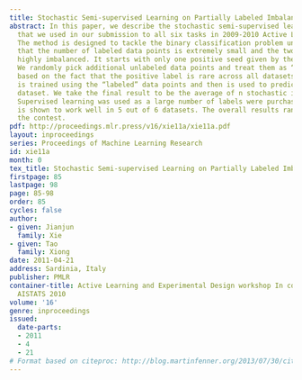 ```yaml
---
title: Stochastic Semi-supervised Learning on Partially Labeled Imbalanced Data
abstract: In this paper, we describe the stochastic semi-supervised learning approach
  that we used in our submission to all six tasks in 2009-2010 Active Learning Challenge.
  The method is designed to tackle the binary classification problem under the condition
  that the number of labeled data points is extremely small and the two classes are
  highly imbalanced. It starts with only one positive seed given by the contest organizer.
  We randomly pick additional unlabeled data points and treat them as “negative” seeds
  based on the fact that the positive label is rare across all datasets. A classifier
  is trained using the “labeled” data points and then is used to predict the unlabeled
  dataset. We take the final result to be the average of n stochastic iterations.
  Supervised learning was used as a large number of labels were purchased. Our approach
  is shown to work well in 5 out of 6 datasets. The overall results ranked 3rd in
  the contest.
pdf: http://proceedings.mlr.press/v16/xie11a/xie11a.pdf
layout: inproceedings
series: Proceedings of Machine Learning Research
id: xie11a
month: 0
tex_title: Stochastic Semi-supervised Learning on Partially Labeled Imbalanced Data
firstpage: 85
lastpage: 98
page: 85-98
order: 85
cycles: false
author:
- given: Jianjun
  family: Xie
- given: Tao
  family: Xiong
date: 2011-04-21
address: Sardinia, Italy
publisher: PMLR
container-title: Active Learning and Experimental Design workshop In conjunction with
  AISTATS 2010
volume: '16'
genre: inproceedings
issued:
  date-parts:
  - 2011
  - 4
  - 21
# Format based on citeproc: http://blog.martinfenner.org/2013/07/30/citeproc-yaml-for-bibliographies/
---
```

